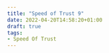 ```yaml
---
title: "Speed of Trust 9"
date: 2022-04-20T14:58:20+01:00
draft: true
tags:
- Speed Of Trust
---
```







